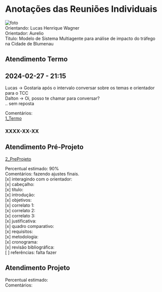 # Anotações das Reuniões Individuais  

![foto](foto.png "foto")  
Orientando: Lucas Henrique Wagner  
Orientador: Aurelio  
Título: Modelo de Sistema Multiagente para análise de impacto do tráfego na Cidade de Blumenau  

## Atendimento Termo  

## 2024-02-27 - 21:15

Lucas -> Gostaria após o intervalo conversar sobre os temas e orientador para o TCC  
Dalton -> Oi, posso te chamar para conversar?  
.. sem reposta  

Comentários:  
[1_Termo](1_Termo.pdf "1_Termo")  

### XXXX-XX-XX

## Atendimento Pré-Projeto  

[2_PreProjeto](2_PreProjeto.docx "2_PreProjeto")  

Percentual estimado: 90%  
Comentários: fazendo ajustes finais.  
[x] interagindo com o orientador:  
[x] cabeçalho:  
[x] título:  
[x] introdução:  
[x] objetivos:  
[x] correlato 1:  
[x] correlato 2:  
[x] correlato 3:  
[x] justificativa:  
[x] quadro comparativo:  
[x] requisitos:  
[x] metodologia:  
[x] cronograma:  
[x] revisão bibliográfica:  
[ ] referências: falta fazer  

## Atendimento Projeto  

Percentual estimado:  
Comentários:  
